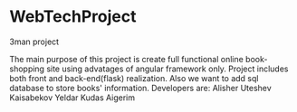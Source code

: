 # WebTechProject
3man project

The main purpose of this project is create full functional online book-shopping site using 
advatages of angular framework only.
Project includes both front and back-end(flask) realization.
Also we want to add sql database to store books' information.
Developers are:
Alisher Uteshev
Kaisabekov Yeldar
Kudas Aigerim